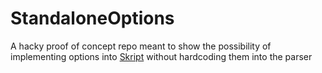 # StandaloneOptions
A hacky proof of concept repo meant to show the possibility of implementing options into [Skript](https://github.com/bensku/Skript) without hardcoding them into the parser
